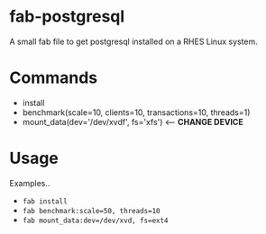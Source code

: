 fab-postgresql
=============
A small fab file to get postgresql installed on a RHES Linux system. 

Commands
========
* install
* benchmark(scale=10, clients=10, transactions=10, threads=1)
* mount_data(dev='/dev/xvdf', fs='xfs') <-- **CHANGE DEVICE**

Usage
=======
Examples..
* `fab install`
* `fab benchmark:scale=50, threads=10`
* `fab mount_data:dev=/dev/xvd, fs=ext4`